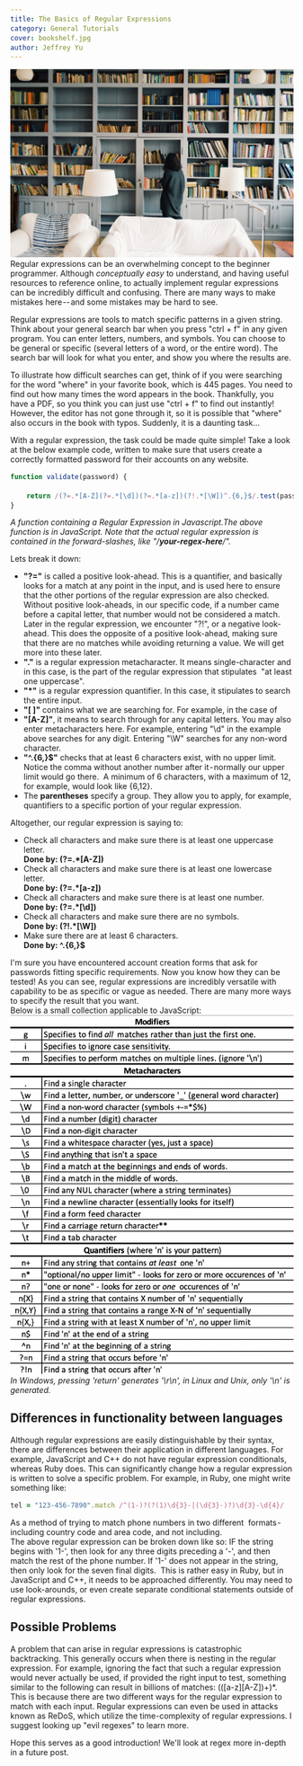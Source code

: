 ```yaml
---
title: The Basics of Regular Expressions
category: General Tutorials
cover: bookshelf.jpg
author: Jeffrey Yu
---
```


![bookshelf](./bookshelf.jpg "photo by @radu_marcusu on Unsplash")
Regular expressions can be an overwhelming concept to the beginner programmer. Although _conceptually easy_ to understand, and having useful resources to reference online, to actually implement regular expressions can be incredibly difficult and confusing. There are many ways to make mistakes here -- and some mistakes may be hard to see.

Regular expressions are tools to match specific patterns in a given string. Think about your general search bar when you press "ctrl + f" in any given program. You can enter letters, numbers, and symbols. You can choose to be general or specific (several letters of a word, or the entire word). The search bar will look for what you enter, and show you where the results are. 

To illustrate how difficult searches can get, think of if you were searching for the word "where" in your favorite book, which is 445 pages. You need to find out how many times the word appears in the book. Thankfully, you have a PDF, so you think you can just use "ctrl + f" to find out instantly! However, the editor has not gone through it, so it is possible that "where" also occurs in the book with typos. Suddenly, it is a daunting task…

With a regular expression, the task could be made quite simple! Take a look at the below example code, written to make sure that users create a correctly formatted password for their accounts on any website.

```javascript
function validate(password) {

    return /(?=.*[A-Z](?=.*[\d])(?=.*[a-z])(?!.*[\W])^.{6,}$/.test(password));
}
```

_A function containing a Regular Expression in Javascript.The above function is in JavaScript. Note that the actual regular expression is contained in the forward-slashes, like "/**your-regex-here**/"._

Lets break it down:
* **"?="** is called a positive look-ahead. This is a quantifier, and basically looks for a match at any point in the input, and is used here to ensure that the other portions of the regular expression are also checked. Without positive look-aheads, in our specific code, if a number came before a capital letter, that number would not be considered a match. Later in the regular expression, we encounter "?!", or a negative look-ahead. This does the opposite of a positive look-ahead, making sure that there are no matches while avoiding returning a value. We will get more into these later. 
* **"."** is a regular expression metacharacter. It means single-character and in this case, is the part of the regular expression that stipulates 
"at least one uppercase".
* **"*"** is a regular expression quantifier. In this case, it stipulates to search the entire input. 
* **"[ ]"** contains what we are searching for. For example, in the case of 
* **"[A-Z]"**, it means to search through for any capital letters. You may also enter metacharacters here. For example, entering "\d" in the example above searches for any digit. Entering "\W" searches for any non-word character.
* **"^.{6,}$"** checks that at least 6 characters exist, with no upper limit. Notice the comma without another number after it - normally our upper limit would go there. 
A minimum of 6 characters, with a maximum of 12, for example, would look like {6,12}.
* The **parentheses** specify a group. They allow you to apply, for example, quantifiers to a specific portion of your regular expression. 

Altogether, our regular expression is saying to: 
* Check all characters and make sure there is at least one uppercase letter.  
**Done by: (?=.*[A-Z])**
* Check all characters and make sure there is at least one lowercase letter.  
**Done by: (?=.*[a-z])**
* Check all characters and make sure there is at least one number.   
**Done by: (?=.*[\d])**
* Check all characters and make sure there are no symbols.  
**Done by: (?!.*[\W])**
* Make sure there are at least 6 characters.   
**Done by: ^.{6,}$**

I'm sure you have encountered account creation forms that ask for passwords fitting specific requirements. Now you know how they can be tested! As you can see, regular expressions are incredibly versatile with capability to be as specific or vague as needed. There are many more ways to specify the result that you want.  
Below is a small collection applicable to JavaScript:
![regex-chart](./regex-chart-js.png "chart from w3schools.com")
_In Windows, pressing 'return' generates '\r\n', in Linux and Unix, only '\n' is generated._

## Differences in functionality between languages
Although regular expressions are easily distinguishable by their syntax, there are differences between their application in different languages. For example, JavaScript and C++ do not have regular expression conditionals, whereas Ruby does. This can significantly change how a regular expression is written to solve a specific problem. For example, in Ruby, one might write something like:

```ruby
tel = "123-456-7890".match /^(1-)?(?(1)\d{3}-|(\d{3}-)?)\d{3}-\d{4}/
```

As a method of trying to match phone numbers in two different 
formats - including country code and area code, and not including.  
The above regular expression can be broken down like so: IF the string begins with '1-', then look for any three digits preceding a '-', and then match the rest of the phone number. If '1-' does not appear in the string, then only look for the seven final digits. 
This is rather easy in Ruby, but in JavaScript and C++, it needs to be approached differently. You may need to use look-arounds, or even create separate conditional statements outside of regular expressions. 
## Possible Problems
A problem that can arise in regular expressions is catastrophic backtracking. This generally occurs when there is nesting in the regular expression. For example, ignoring the fact that such a regular expression would never actually be used, if provided the right input to test, something similar to the following can result in billions of matches: (([a-z][A-Z])+)*. This is because there are two different ways for the regular expression to match with each input. Regular expressions can even be used in attacks known as ReDoS, which utilize the time-complexity of regular expressions. I suggest looking up "evil regexes" to learn more.

Hope this serves as a good introduction! We'll look at regex more in-depth in a future post.